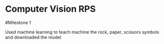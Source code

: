 # Computer Vision RPS

#Milestone 1

Used machine learning to teach machine the rock, paper, scissors symbols and downloaded the model